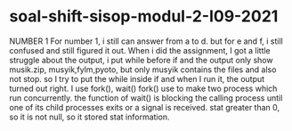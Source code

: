 # soal-shift-sisop-modul-2-I09-2021

NUMBER 1
For number 1, i still can answer from a to d. but for e and f, i still confused and still figured it out. 
When i did the assignment, I got a little struggle about the output, i put while before if and the output 
only show musik.zip, musyik,fylm,pyoto, but only musyik contains the files and also not stop. so I try 
to put the while inside if and when I run it, the output turned out right. I use fork(), wait()
fork() use to make two process which run concurrently. the function of wait() is blocking the calling 
process until one of its child processes exits or a signal is received. stat greater than 0, 
so it is not null, so it stored stat information.

